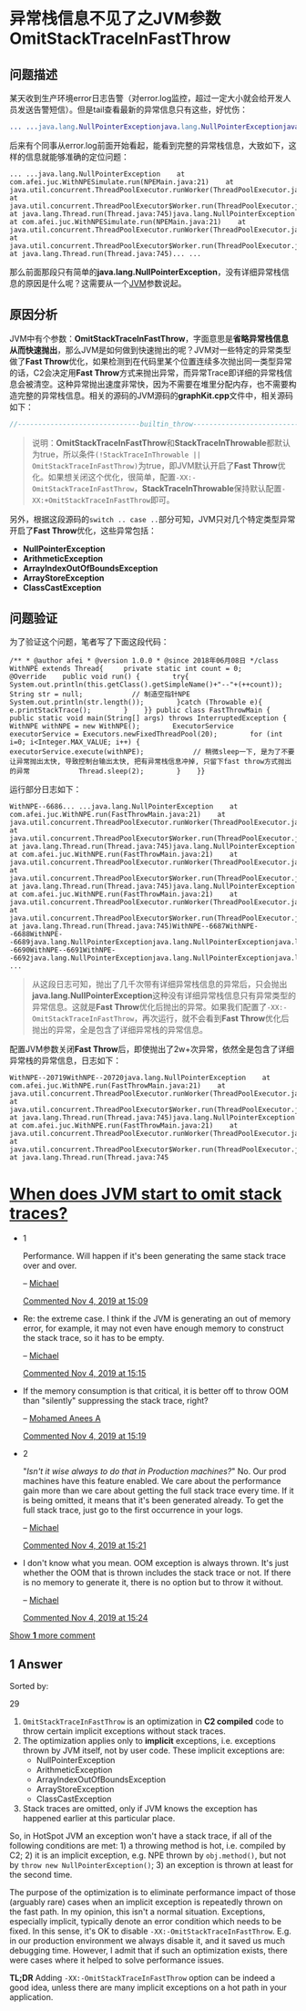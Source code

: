 
# 异常栈信息不见了之JVM参数OmitStackTraceInFastThrow

## 问题描述

某天收到生产环境error日志告警（对error.log监控，超过一定大小就会给开发人员发送告警短信）。但是tail查看最新的异常信息只有这些，好忧伤：

```erlang
... ...java.lang.NullPointerExceptionjava.lang.NullPointerExceptionjava.lang.NullPointerExceptionjava.lang.NullPointerExceptionjava.lang.NullPointerExceptionjava.lang.NullPointerException... ...
```

后来有个同事从error.log前面开始看起，能看到完整的异常栈信息，大致如下，这样的信息就能够准确的定位问题：

```cobol
... ...java.lang.NullPointerException    at com.afei.juc.WithNPESimulate.run(NPEMain.java:21)    at java.util.concurrent.ThreadPoolExecutor.runWorker(ThreadPoolExecutor.java:1142)    at java.util.concurrent.ThreadPoolExecutor$Worker.run(ThreadPoolExecutor.java:617)    at java.lang.Thread.run(Thread.java:745)java.lang.NullPointerException    at com.afei.juc.WithNPESimulate.run(NPEMain.java:21)    at java.util.concurrent.ThreadPoolExecutor.runWorker(ThreadPoolExecutor.java:1142)    at java.util.concurrent.ThreadPoolExecutor$Worker.run(ThreadPoolExecutor.java:617)    at java.lang.Thread.run(Thread.java:745)... ...
```

那么前面那段只有简单的**java.lang.NullPointerException**，没有详细异常栈信息的原因是什么呢？这需要从一个[JVM](https://so.csdn.net/so/search?q=JVM&spm=1001.2101.3001.7020)参数说起。

## 原因分析

JVM中有个参数：**OmitStackTraceInFastThrow**，字面意思是**省略异常栈信息从而快速抛出**，那么JVM是如何做到快速抛出的呢？JVM对一些特定的异常类型做了**Fast Throw**优化，如果检测到在代码里某个位置连续多次抛出同一类型异常的话，C2会决定用**Fast Throw**方式来抛出异常，而异常Trace即详细的异常栈信息会被清空。这种异常抛出速度非常快，因为不需要在堆里分配内存，也不需要构造完整的异常栈信息。相关的源码的JVM源码的**graphKit.cpp**文件中，相关源码如下：

```rust
//------------------------------builtin_throw----------------------------------void GraphKit::builtin_throw(Deoptimization::DeoptReason reason, Node* arg) {  bool must_throw = true;   ... ...  // 首先判断条件是否满足  // If this particular condition has not yet happened at this  // bytecode, then use the uncommon trap mechanism, and allow for  // a future recompilation if several traps occur here.  // If the throw is hot（表示在代码某个位置重复抛出异常）, try to use a more complicated inline mechanism  // which keeps execution inside the compiled code.  bool treat_throw_as_hot = false;   if (ProfileTraps) {    if (too_many_traps(reason)) {      treat_throw_as_hot = true;    }    // (If there is no MDO at all, assume it is early in    // execution, and that any deopts are part of the    // startup transient, and don't need to be remembered.)     // Also, if there is a local exception handler, treat all throws    // as hot if there has been at least one in this method.    if (C->trap_count(reason) != 0        && method()->method_data()->trap_count(reason) != 0        && has_ex_handler()) {        treat_throw_as_hot = true;    }  }   // If this throw happens frequently, an uncommon trap might cause  // a performance pothole.  If there is a local exception handler,  // and if this particular bytecode appears to be deoptimizing often,  // let us handle the throw inline, with a preconstructed instance.  // Note:   If the deopt count has blown up, the uncommon trap  // runtime is going to flush this nmethod, not matter what.  // 这里要满足两个条件：1.检测到频繁抛出异常，2. OmitStackTraceInFastThrow为true，或StackTraceInThrowable为false  if (treat_throw_as_hot      && (!StackTraceInThrowable || OmitStackTraceInFastThrow)) {    // If the throw is local, we use a pre-existing instance and    // punt on the backtrace.  This would lead to a missing backtrace    // (a repeat of 4292742) if the backtrace object is ever asked    // for its backtrace.    // Fixing this remaining case of 4292742 requires some flavor of    // escape analysis.  Leave that for the future.    ciInstance* ex_obj = NULL;    switch (reason) {    case Deoptimization::Reason_null_check:      ex_obj = env()->NullPointerException_instance();      break;    case Deoptimization::Reason_div0_check:      ex_obj = env()->ArithmeticException_instance();      break;    case Deoptimization::Reason_range_check:      ex_obj = env()->ArrayIndexOutOfBoundsException_instance();      break;    case Deoptimization::Reason_class_check:      if (java_bc() == Bytecodes::_aastore) {        ex_obj = env()->ArrayStoreException_instance();      } else {        ex_obj = env()->ClassCastException_instance();      }      break;    }    ... ...}
```

> 说明：**OmitStackTraceInFastThrow**和**StackTraceInThrowable**都默认为true，所以条件`(!StackTraceInThrowable || OmitStackTraceInFastThrow)`为true，即JVM默认开启了**Fast Throw**优化。如果想关闭这个优化，很简单，配置`-XX:-OmitStackTraceInFastThrow`，**StackTraceInThrowable**保持默认配置`-XX:+OmitStackTraceInFastThrow`即可。

另外，根据这段源码的`switch .. case ..`部分可知，JVM只对几个特定类型异常开启了**Fast Throw**优化，这些异常包括：

- **NullPointerException**
- **ArithmeticException**
- **ArrayIndexOutOfBoundsException**
- **ArrayStoreException**
- **ClassCastException**

## 问题验证

为了验证这个问题，笔者写了下面这段代码：

```cobol
/** * @author afei * @version 1.0.0 * @since 2018年06月08日 */class WithNPE extends Thread{     private static int count = 0;     @Override    public void run() {        try{            System.out.println(this.getClass().getSimpleName()+"--"+(++count));            String str = null;            // 制造空指针NPE            System.out.println(str.length());        }catch (Throwable e){            e.printStackTrace();        }    }} public class FastThrowMain {    public static void main(String[] args) throws InterruptedException {        WithNPE withNPE = new WithNPE();        ExecutorService executorService = Executors.newFixedThreadPool(20);        for (int i=0; i<Integer.MAX_VALUE; i++) {            executorService.execute(withNPE);            // 稍微sleep一下, 是为了不要让异常抛出太快, 导致控制台输出太快, 把有异常栈信息冲掉, 只留下fast throw方式抛出的异常            Thread.sleep(2);        }    }}
```

运行部分日志如下：

```cobol
WithNPE--6686... ...java.lang.NullPointerException    at com.afei.juc.WithNPE.run(FastThrowMain.java:21)    at java.util.concurrent.ThreadPoolExecutor.runWorker(ThreadPoolExecutor.java:1142)    at java.util.concurrent.ThreadPoolExecutor$Worker.run(ThreadPoolExecutor.java:617)    at java.lang.Thread.run(Thread.java:745)java.lang.NullPointerException    at com.afei.juc.WithNPE.run(FastThrowMain.java:21)    at java.util.concurrent.ThreadPoolExecutor.runWorker(ThreadPoolExecutor.java:1142)    at java.util.concurrent.ThreadPoolExecutor$Worker.run(ThreadPoolExecutor.java:617)    at java.lang.Thread.run(Thread.java:745)java.lang.NullPointerException    at com.afei.juc.WithNPE.run(FastThrowMain.java:21)    at java.util.concurrent.ThreadPoolExecutor.runWorker(ThreadPoolExecutor.java:1142)    at java.util.concurrent.ThreadPoolExecutor$Worker.run(ThreadPoolExecutor.java:617)    at java.lang.Thread.run(Thread.java:745)WithNPE--6687WithNPE--6688WithNPE--6689java.lang.NullPointerExceptionjava.lang.NullPointerExceptionjava.lang.NullPointerExceptionWithNPE--6690WithNPE--6691WithNPE--6692java.lang.NullPointerExceptionjava.lang.NullPointerExceptionjava.lang.NullPointerException... ...
```

> 从这段日志可知，抛出了几千次带有详细异常栈信息的异常后，只会抛出**java.lang.NullPointerException**这种没有详细异常栈信息只有异常类型的异常信息。这就是**Fast Throw**优化后抛出的异常。如果我们配置了`-XX:-OmitStackTraceInFastThrow`，再次运行，就不会看到**Fast Throw**优化后抛出的异常，全是包含了详细异常栈的异常信息。

配置JVM参数关闭**Fast Throw**后，即使抛出了2w+次异常，依然全是包含了详细异常栈的异常信息，日志如下：

```cobol
WithNPE--20719WithNPE--20720java.lang.NullPointerException    at com.afei.juc.WithNPE.run(FastThrowMain.java:21)    at java.util.concurrent.ThreadPoolExecutor.runWorker(ThreadPoolExecutor.java:1142)    at java.util.concurrent.ThreadPoolExecutor$Worker.run(ThreadPoolExecutor.java:617)    at java.lang.Thread.run(Thread.java:745)java.lang.NullPointerException    at com.afei.juc.WithNPE.run(FastThrowMain.java:21)    at java.util.concurrent.ThreadPoolExecutor.runWorker(ThreadPoolExecutor.java:1142)    at java.util.concurrent.ThreadPoolExecutor$Worker.run(ThreadPoolExecutor.java:617)    at java.lang.Thread.run(Thread.java:745
```


# [When does JVM start to omit stack traces?](https://stackoverflow.com/questions/58696093/when-does-jvm-start-to-omit-stack-traces)

- 1
    
    Performance. Will happen if it's been generating the same stack trace over and over.
    
    – [Michael](https://stackoverflow.com/users/1898563/michael "43,830 reputation")
    
    [Commented Nov 4, 2019 at 15:09](https://stackoverflow.com/questions/58696093/when-does-jvm-start-to-omit-stack-traces#comment103688736_58696093)
    

- Re: the extreme case. I think if the JVM is generating an out of memory error, for example, it may not even have enough memory to construct the stack trace, so it has to be empty.
    
    – [Michael](https://stackoverflow.com/users/1898563/michael "43,830 reputation")
    
    [Commented Nov 4, 2019 at 15:15](https://stackoverflow.com/questions/58696093/when-does-jvm-start-to-omit-stack-traces#comment103688946_58696093)
    
- If the memory consumption is that critical, it is better off to throw OOM than "silently" suppressing the stack trace, right?
    
    – [Mohamed Anees A](https://stackoverflow.com/users/6140314/mohamed-anees-a "4,501 reputation")
    
    [Commented Nov 4, 2019 at 15:19](https://stackoverflow.com/questions/58696093/when-does-jvm-start-to-omit-stack-traces#comment103689071_58696093)
    
- 2
    
    "_Isn't it wise always to do that in Production machines?_" No. Our prod machines have this feature enabled. We care about the performance gain more than we care about getting the full stack trace every time. If it is being omitted, it means that it's been generated already. To get the full stack trace, just go to the first occurrence in your logs.
    
    – [Michael](https://stackoverflow.com/users/1898563/michael "43,830 reputation")
    
    [Commented Nov 4, 2019 at 15:21](https://stackoverflow.com/questions/58696093/when-does-jvm-start-to-omit-stack-traces#comment103689119_58696093)
    
- I don't know what you mean. OOM exception is always thrown. It's just whether the OOM that is thrown includes the stack trace or not. If there is no memory to generate it, there is no option but to throw it without.
    
    – [Michael](https://stackoverflow.com/users/1898563/michael "43,830 reputation")
    
    [Commented Nov 4, 2019 at 15:24](https://stackoverflow.com/questions/58696093/when-does-jvm-start-to-omit-stack-traces#comment103689217_58696093)
    

[Show **1** more comment](https://stackoverflow.com/questions/58696093/when-does-jvm-start-to-omit-stack-traces# "Expand to show all comments on this post")

## 1 Answer

Sorted by:

29

[](https://stackoverflow.com/posts/58700744/timeline)

1. `OmitStackTraceInFastThrow` is an optimization in **C2 compiled** code to throw certain implicit exceptions without stack traces.
2. The optimization applies only to **implicit** exceptions, i.e. exceptions thrown by JVM itself, not by user code. These implicit exceptions are:
    - NullPointerException
    - ArithmeticException
    - ArrayIndexOutOfBoundsException
    - ArrayStoreException
    - ClassCastException
3. Stack traces are omitted, only if JVM knows the exception has happened earlier at this particular place.

So, in HotSpot JVM an exception won't have a stack trace, if all of the following conditions are met: 1) a throwing method is hot, i.e. compiled by C2; 2) it is an implicit exception, e.g. NPE thrown by `obj.method()`, but not by `throw new NullPointerException()`; 3) an exception is thrown at least for the second time.

The purpose of the optimization is to eliminate performance impact of those (arguably rare) cases when an implicit exception is repeatedly thrown on the fast path. In my opinion, this isn't a normal situation. Exceptions, especially implicit, typically denote an error condition which needs to be fixed. In this sense, it's OK to disable `-XX:-OmitStackTraceInFastThrow`. E.g. in our production environment we always disable it, and it saved us much debugging time. However, I admit that if such an optimization exists, there were cases where it helped to solve performance issues.

**TL;DR** Adding `-XX:-OmitStackTraceInFastThrow` option can be indeed a good idea, unless there are many implicit exceptions on a hot path in your application.